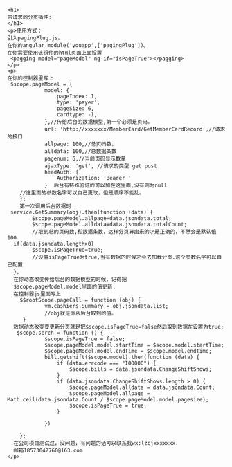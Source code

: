	<h1>
	带请求的分页插件:
	</h1>
	<p>使用方式：
	引入pagingPlug.js。
	在你的angular.module('youapp',['pagingPlug'])。
	在你需要使用该组件的html页面上面设置
	 <pagging model="pageModel" ng-if="isPageTrue"></pagging>
	</p>
	<p>
	在你的控制器里写上
	 $scope.pageModel = {
                model: {
                    pageIndex: 1,
                    type: 'payer',
                    pageSize: 6,
                    cardtype: -1,
                },//传给后台的数据模型,第一个必须是页码。
                url: 'http://xxxxxxx/MemberCard/GetMemberCardRecord',//请求的接口
                allpage: 100,//总页码数，
                alldata: 100,//总数据条数
                pagenum: 6,//当前页码显示数量
                ajaxType: 'get', //请求的类型 get post 
                headAuth: {
                    Authorization: 'Bearer '
                }  后台有特殊验证的可以加在这里面,没有则为null
		//这里面的参数名字可以自己更改，但是顺序不能乱。
        };
        第一次调用后台数据时
	 service.GetSummary(obj).then(function (data) {
			$scope.pageModel.allpage=data.jsondata.total;  
			$scope.pageModel.alldata=data.jsondata.totalCount;
			//取到总的页码数,和数据条数，这样分页算出来的才是正确的，不然会是默认值100
      if(data.jsondata.length>0)
			$scope.isPageTrue=true;
			//设置isPageTrue为true,当有数据的时候才会去加载分页.这个参数名字可以自己配置
      }，
      在你动态改变传给后台的数据模型的时候，记得把
      $scope.pageModel.model里面的值更新,
      在控制器js里面写上
        $$rootScope.pageCall = function (obj) {
                vm.cashiers.Summary = obj.jsondata.list;
                //obj就是你从后台取到的值。
         }
      数据动态改变要更新分页就是把$scope.isPageTrue=false然后取到数据在设置为true;
       $scope.serch = function () {
                $scope.isPageTrue = false;
                $scope.pageModel.model.startTime = $scope.model.startTime;
                $scope.pageModel.model.endTime = $scope.model.endTime;
                bill.getshift($scope.model).then(function (data) {
                    if (data.errcode === "I00000") {
                        $scope.bills = data.jsondata.ChangeShiftShows;
                    }
                    if (data.jsondata.ChangeShiftShows.length > 0) {
                        $scope.pageModel.alldata = data.jsondata.Count;
                        $scope.pageModel.allpage = Math.ceil(data.jsondata.Count / $scope.pageModel.model.pagesize);
                        $scope.isPageTrue = true;
                    } 

                })

        };
      在公司项目测试过，没问题，有问题的话可以联系我wx:lzcjxxxxxxx.
      邮箱18573042760@163.com
	</p>